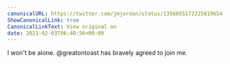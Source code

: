 ```yaml
---
canonicalURL: https://twitter.com/jmjordan/status/1356855172325019654
ShowCanonicalLink: true
CanonicalLinkText: View original on
date: 2021-02-03T06:40:56+00:00
---
```

I won't be alone. @greatontoast has bravely agreed to join me.